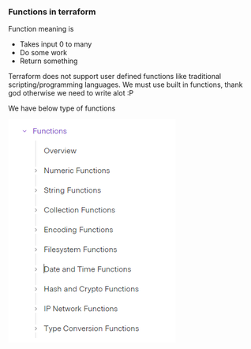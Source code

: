 ### Functions in terraform
Function meaning is </br>
- Takes input 0 to many
- Do some work
- Return something

Terraform does not support user defined functions like traditional scripting/programming languages. We must use built in functions, thank god otherwise we need to write alot :P

We have below type of functions

![alt text](functions.PNG)